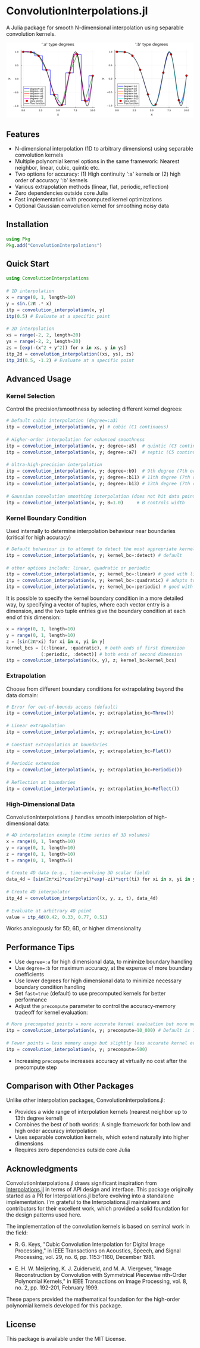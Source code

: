 # ConvolutionInterpolations.jl

A Julia package for smooth N-dimensional interpolation using separable convolution kernels.

![Performance of available kernels](fig/convolution_interpolation_a_and_b.png)

## Features

- N-dimensional interpolation (1D to arbitrary dimensions) using separable convolution kernels
- Multiple polynomial kernel options in the same framework: Nearest neighbor, linear, cubic, quintic etc.
- Two options for accuracy: (1) High continuity ':a' kernels or (2) high order of accuracy ':b' kernels
- Various extrapolation methods (linear, flat, periodic, reflection)
- Zero dependencies outside core Julia
- Fast implementation with precomputed kernel optimizations
- Optional Gaussian convolution kernel for smoothing noisy data

## Installation

```julia
using Pkg
Pkg.add("ConvolutionInterpolations")
```

## Quick Start

```julia
using ConvolutionInterpolations

# 1D interpolation
x = range(0, 1, length=10)
y = sin.(2π .* x)
itp = convolution_interpolation(x, y)
itp(0.5) # Evaluate at a specific point

# 2D interpolation
xs = range(-2, 2, length=20)
ys = range(-2, 2, length=20)
zs = [exp(-(x^2 + y^2)) for x in xs, y in ys]
itp_2d = convolution_interpolation((xs, ys), zs)
itp_2d(0.5, -1.2) # Evaluate at a specific point
```

## Advanced Usage

### Kernel Selection

Control the precision/smoothness by selecting different kernel degrees:
```julia
# Default cubic interpolation (degree=:a3)
itp = convolution_interpolation(x, y) # cubic (C1 continuous)

# Higher-order interpolation for enhanced smoothness
itp = convolution_interpolation(x, y; degree=:a5)  # quintic (C3 continuous)
itp = convolution_interpolation(x, y; degree=:a7)  # septic (C5 continuous)

# Ultra-high-precision interpolation
itp = convolution_interpolation(x, y; degree=:b9)  # 9th degree (7th order accurate, C7 continuous)
itp = convolution_interpolation(x, y; degree=:b11) # 11th degree (7th order accurate, C9 continuous)
itp = convolution_interpolation(x, y; degree=:b13) # 13th degree (7th order accurate, C11 continuous)

# Gaussian convolution smoothing interpolation (does not hit data points)
itp = convolution_interpolation(x, y; B=1.0)     # B controls width
```

### Kernel Boundary Condition

Used internally to determine interpolation behaviour near boundaries (critical for high accuracy)

```julia
# Default behaviour is to attempt to detect the most appropriate kernel boundary condition (linear, quadratic or periodic)
itp = convolution_interpolation(x, y; kernel_bc=:detect) # default

# other options include: linear, quadratic or periodic
itp = convolution_interpolation(x, y; kernel_bc=:linear) # good with linear interpolation (degree=:a1)
itp = convolution_interpolation(x, y; kernel_bc=:quadratic) # adapts to linear or quadratic signals
itp = convolution_interpolation(x, y; kernel_bc=:periodic) # good with periodic signals
```
It is possible to specify the kernel boundary condition in a more detailed way, by specifying a vector of tuples, where each vector entry is a dimension, and the two tuple entries give the boundary condition at each end of this dimension:

```julia
x = range(0, 1, length=10)
y = range(0, 1, length=10)
z = [sin(2π*xi) for xi in x, yi in y]
kernel_bcs = [(:linear, :quadratic), # both ends of first dimension
             (:periodic, :detect)] # both ends of second dimension
itp = convolution_interpolation((x, y), z; kernel_bc=kernel_bcs)
```

### Extrapolation

Choose from different boundary conditions for extrapolating beyond the data domain:

```julia
# Error for out-of-bounds access (default)
itp = convolution_interpolation(x, y; extrapolation_bc=Throw())

# Linear extrapolation
itp = convolution_interpolation(x, y; extrapolation_bc=Line())

# Constant extrapolation at boundaries
itp = convolution_interpolation(x, y; extrapolation_bc=Flat())

# Periodic extension
itp = convolution_interpolation(x, y; extrapolation_bc=Periodic())

# Reflection at boundaries
itp = convolution_interpolation(x, y; extrapolation_bc=Reflect())
```

### High-Dimensional Data

ConvolutionInterpolations.jl handles smooth interpolation of high-dimensional data:

```julia
# 4D interpolation example (time series of 3D volumes)
x = range(0, 1, length=10)
y = range(0, 1, length=10)
z = range(0, 1, length=10)
t = range(0, 1, length=5)

# Create 4D data (e.g., time-evolving 3D scalar field)
data_4d = [sin(2π*xi)*cos(2π*yi)*exp(-zi)*sqrt(ti) for xi in x, yi in y, zi in z, ti in t]

# Create 4D interpolator
itp_4d = convolution_interpolation((x, y, z, t), data_4d)

# Evaluate at arbitrary 4D point
value = itp_4d(0.42, 0.33, 0.77, 0.51)
```
Works analogously for 5D, 6D, or higher dimensionality

## Performance Tips

- Use ```degree=:a``` for high dimensional data, to minimize boundary handling
- Use ```degree=:b``` for maximum accuracy, at the expense of more boundary coefficients
- Use lower degrees for high dimensional data to minimize necessary boundary condition handling
- Set ```fast=true``` (default) to use precomputed kernels for better performance
- Adjust the ```precompute``` parameter to control the accuracy-memory tradeoff for kernel evaluation:
```julia
# More precomputed points = more accurate kernel evaluation but more memory usage
itp = convolution_interpolation(x, y; precompute=10_000) # Default is 1000

# Fewer points = less memory usage but slightly less accurate kernel evaluation
itp = convolution_interpolation(x, y; precompute=500)
```
- Increasing ```precompute``` increases accuracy at virtually no cost after the precompute step

## Comparison with Other Packages

Unlike other interpolation packages, ConvolutionInterpolations.jl:

- Provides a wide range of interpolation kernels (nearest neighbor up to 13th degree kernel)
- Combines the best of both worlds: A single framework for both low and high order accuracy interpolation
- Uses separable convolution kernels, which extend naturally into higher dimensions
- Requires zero dependencies outside core Julia

## Acknowledgments

ConvolutionInterpolations.jl draws significant inspiration from [Interpolations.jl](https://github.com/JuliaMath/Interpolations.jl) in terms of API design and interface. This package originally started as a PR for Interpolations.jl before evolving into a standalone implementation. I'm grateful to the Interpolations.jl maintainers and contributors for their excellent work, which provided a solid foundation for the design patterns used here.

The implementation of the convolution kernels is based on seminal work in the field:

- R. G. Keys, "Cubic Convolution Interpolation for Digital Image Processing," in IEEE Transactions on Acoustics, Speech, and Signal Processing, vol. 29, no. 6, pp. 1153-1160, December 1981.

- E. H. W. Meijering, K. J. Zuiderveld, and M. A. Viergever, "Image Reconstruction by Convolution with Symmetrical Piecewise nth-Order Polynomial Kernels," in IEEE Transactions on Image Processing, vol. 8, no. 2, pp. 192-201, February 1999.

These papers provided the mathematical foundation for the high-order polynomial kernels developed for this package.

## License

This package is available under the MIT License.